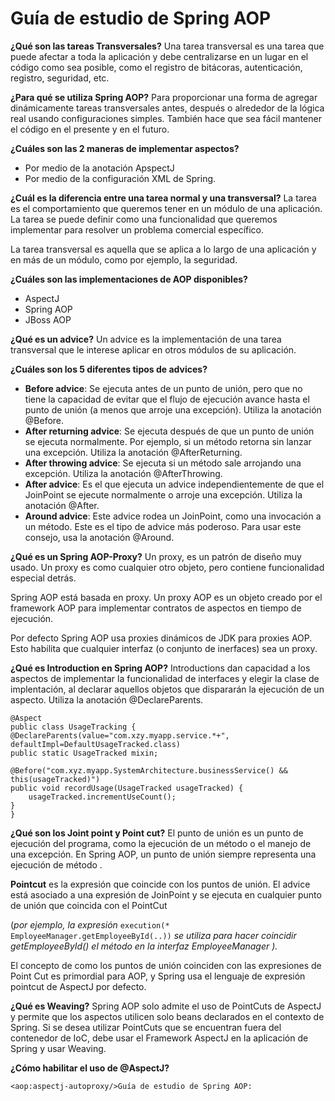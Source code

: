 # Guía de estudio de Spring AOP

**¿Qué son las tareas Transversales?**
Una tarea transversal es una tarea que puede afectar a toda la aplicación y debe centralizarse en un lugar en el código como sea posible, como el registro de bitácoras, autenticación, registro, seguridad, etc.

**¿Para qué se utiliza Spring AOP?**
Para proporcionar una forma de agregar dinámicamente tareas transversales antes, después o alrededor de la lógica real usando configuraciones simples. También hace que sea fácil mantener el código en el presente y en el futuro.

**¿Cuáles son las 2 maneras de implementar aspectos?**
 - Por medio de la anotación ApspectJ
 - Por medio de la configuración XML de Spring.

**¿Cuál es la diferencia entre una tarea normal y una transversal?**
La tarea es el comportamiento que queremos tener en un módulo de una aplicación. La tarea se puede definir como una funcionalidad que queremos implementar para resolver un problema comercial específico.

La tarea transversal es aquella que se aplica a lo largo de una aplicación y en más de un módulo, como por ejemplo, la seguridad.

**¿Cuáles son las implementaciones de AOP disponibles?**
 - AspectJ
 - Spring AOP
 - JBoss AOP

**¿Qué es un advice?**
Un advice es la implementación de una tarea transversal que le interese aplicar en otros módulos de su aplicación.

**¿Cuáles son los 5 diferentes tipos de advices?**
 - **Before advice**: Se ejecuta antes de un punto de unión, pero que no tiene la capacidad de evitar que el flujo de ejecución avance hasta el punto de unión (a menos que arroje una excepción). Utiliza la anotación @Before.
 - **After returning advice**: Se ejecuta después de que un punto de unión se ejecuta normalmente. Por ejemplo, si un método retorna sin lanzar una excepción. Utiliza la anotación @AfterReturning.
 - **After throwing advice**: Se ejecuta si un método sale arrojando una excepción. Utiliza la anotación @AfterThrowing.
 - **After advice**: Es el que ejecuta un advice independientemente de que el JoinPoint se ejecute normalmente o arroje una excepción. Utiliza la anotación @After.
 - **Around advice**: Este advice rodea un JoinPoint, como una invocación a un método. Este es el tipo de advice más poderoso. Para usar este consejo, usa la anotación @Around.
    

**¿Qué es un Spring AOP-Proxy?**
Un proxy, es un patrón de diseño muy usado. Un proxy es como cualquier otro objeto, pero contiene funcionalidad especial detrás.

Spring AOP está basada en proxy. Un proxy AOP es un objeto creado por el framework AOP para implementar contratos de aspectos en tiempo de ejecución.

Por defecto Spring AOP usa proxies dinámicos de JDK para proxies AOP. Esto habilita que cualquier interfaz (o conjunto de inerfaces) sea un proxy.

**¿Qué es Introduction en Spring AOP?**
Introductions dan capacidad a los aspectos de implementar la funcionalidad de interfaces y elegir la clase de implentación, al declarar aquellos objetos que dispararán la ejecución de un aspecto. Utiliza la anotación @DeclareParents.
```
@Aspect
public class UsageTracking {
@DeclareParents(value="com.xzy.myapp.service.*+", defaultImpl=DefaultUsageTracked.class)
public static UsageTracked mixin;

@Before("com.xyz.myapp.SystemArchitecture.businessService() && this(usageTracked)")
public void recordUsage(UsageTracked usageTracked) {
    usageTracked.incrementUseCount();
}
}
```
**¿Qué son los Joint point y Point cut?**
El punto de unión es un punto de ejecución del programa, como la ejecución de un método o el manejo de una excepción. En Spring AOP, un punto de unión siempre representa una ejecución de método .

**Pointcut** es la expresión que coincide con los puntos de unión.
El advice está asociado a una expresión de JoinPoint y se ejecuta en cualquier punto de unión que coincida con el PointCut

(*por ejemplo, la expresión* `execution(* EmployeeManager.getEmployeeById(..))` *se utiliza para hacer coincidir getEmployeeById() el método en la interfaz EmployeeManager ).*

El concepto de como los puntos de unión coinciden con las expresiones de Point Cut es primordial para AOP, y Spring usa el lenguaje de expresión pointcut de AspectJ por defecto.

**¿Qué es Weaving?**
Spring AOP solo admite el uso de PointCuts de AspectJ y permite que los aspectos utilicen solo beans declarados en el contexto de Spring. Si se desea utilizar PointCuts que se encuentran fuera del contenedor de IoC, debe usar el Framework AspectJ en la aplicación de Spring y usar Weaving.

**¿Cómo habilitar el uso de @AspectJ?**
```
<aop:aspectj-autoproxy/>Guía de estudio de Spring AOP:
```
